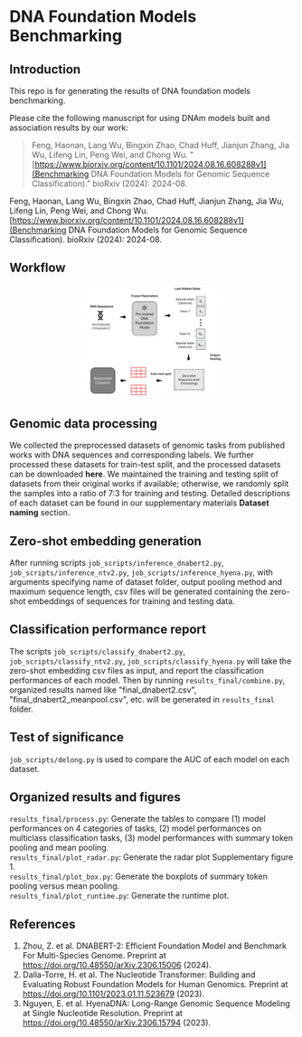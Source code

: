 # DNA Foundation Models Benchmarking
## Introduction
This repo is for generating the results of DNA foundation models benchmarking.

Please cite the following manuscript for using DNAm models built and association results by our work:  


> Feng, Haonan, Lang Wu, Bingxin Zhao, Chad Huff, Jianjun Zhang, Jia Wu, Lifeng Lin, Peng Wei, and Chong Wu. "[https://www.biorxiv.org/content/10.1101/2024.08.16.608288v1](Benchmarking DNA Foundation Models for Genomic Sequence Classification)." bioRxiv (2024): 2024-08.

Feng, Haonan, Lang Wu, Bingxin Zhao, Chad Huff, Jianjun Zhang, Jia Wu, Lifeng Lin, Peng Wei, and Chong Wu. [https://www.biorxiv.org/content/10.1101/2024.08.16.608288v1](Benchmarking DNA Foundation Models for Genomic Sequence Classification). bioRxiv (2024): 2024-08.


## Workflow
<p align="center">
  <img src="https://github.com/ChongWuLab/dna_foundation_benchmark/blob/main/Fig1.png" width=50% height=50%>
</p>

## Genomic data processing
We collected the preprocessed datasets of genomic tasks from published works with DNA sequences and corresponding labels. We further processed these datasets for train-test split, and the processed datasets can be downloaded **here**. We maintained the training and testing split of datasets from their original works if available; otherwise, we randomly split the samples into a ratio of 7:3 for training and testing. Detailed descriptions of each dataset can be found in our supplementary materials **Dataset naming** section.

## Zero-shot embedding generation
After running scripts `job_scripts/inference_dnabert2.py`, `job_scripts/inference_ntv2.py`, `job_scripts/inference_hyena.py`, with arguments specifying name of dataset folder, output pooling method and maximum sequence length, csv files will be generated containing the zero-shot embeddings of sequences for training and testing data.

## Classification performance report
The scripts `job_scripts/classify_dnabert2.py`, `job_scripts/classify_ntv2.py`, `job_scripts/classify_hyena.py` will take the zero-shot embedding csv files as input, and report the classification performances of each model. Then by running `results_final/combine.py`, organized results named like "final_dnabert2.csv", "final_dnabert2_meanpool.csv", etc. will be generated in `results_final` folder.

## Test of significance
`job_scripts/delong.py` is used to compare the AUC of each model on each dataset.

## Organized results and figures
`results_final/process.py`: Generate the tables to compare (1) model performances on 4 categories of tasks, (2) model performances on multiclass classification tasks, (3) model performances with summary token pooling and mean pooling.\
`results_final/plot_radar.py`: Generate the radar plot Supplementary figure 1.\
`results_final/plot_box.py`: Generate the boxplots of summary token pooling versus mean pooling.\
`results_final/plot_runtime.py`: Generate the runtime plot.

## References
1. Zhou, Z. et al. DNABERT-2: Efficient Foundation Model and Benchmark For Multi-Species Genome. Preprint at https://doi.org/10.48550/arXiv.2306.15006 (2024).
2. Dalla-Torre, H. et al. The Nucleotide Transformer: Building and Evaluating Robust Foundation Models for Human Genomics. Preprint at https://doi.org/10.1101/2023.01.11.523679 (2023).
3. Nguyen, E. et al. HyenaDNA: Long-Range Genomic Sequence Modeling at Single Nucleotide Resolution. Preprint at https://doi.org/10.48550/arXiv.2306.15794 (2023).
